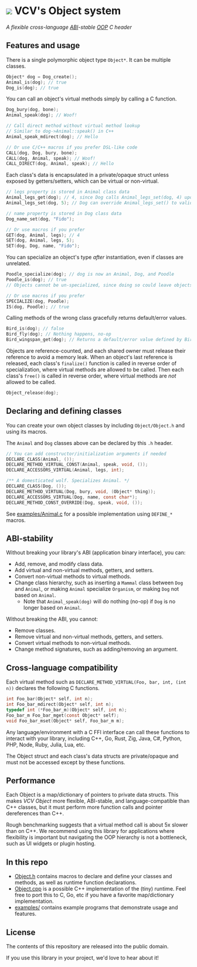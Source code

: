 # [![](https://vcvrack.com/port.svg)](https://vcvrack.com/) VCV's Object system

*A flexible cross-language [ABI](https://en.wikipedia.org/wiki/Application_binary_interface)-stable [OOP](https://en.wikipedia.org/wiki/Object-oriented_programming) C header*


## Features and usage

There is a single polymorphic object type `Object*`.
It can be multiple classes.
```c
Object* dog = Dog_create();
Animal_is(dog); // true
Dog_is(dog); // true
```

You can call an object's virtual methods simply by calling a C function.
```c
Dog_bury(dog, bone);
Animal_speak(dog); // Woof!

// Call direct method without virtual method lookup
// Similar to dog->Animal::speak() in C++
Animal_speak_mdirect(dog); // Hello

// Or use C/C++ macros if you prefer DSL-like code
CALL(dog, Dog, bury, bone);
CALL(dog, Animal, speak); // Woof!
CALL_DIRECT(dog, Animal, speak); // Hello
```

Each class's data is encapsulated in a private/opaque struct unless exposed by getters/setters, which can be virtual or non-virtual.
```c
// legs property is stored in Animal class data
Animal_legs_get(dog); // 4, since Dog calls Animal_legs_set(dog, 4) upon specialization
Animal_legs_set(dog, 5); // Dog can override Animal_legs_set() to validate the value and perform custom behavior

// name property is stored in Dog class data
Dog_name_set(dog, "Fido");

// Or use macros if you prefer
GET(dog, Animal, legs); // 4
SET(dog, Animal, legs, 5);
SET(dog, Dog, name, "Fido");
```

You can specialize an object's type *after* instantiation, even if classes are unrelated.
```c
Poodle_specialize(dog); // dog is now an Animal, Dog, and Poodle
Poodle_is(dog); // true
// Objects cannot be un-specialized, since doing so could leave objects with invalid/impossible state.

// Or use macros if you prefer
SPECIALIZE(dog, Poodle);
IS(dog, Poodle); // true
```

Calling methods of the wrong class gracefully returns default/error values.
```c
Bird_is(dog); // false
Bird_fly(dog); // Nothing happens, no-op
Bird_wingspan_get(dog); // Returns a default/error value defined by Bird_wingspan_get() implementation, such as -1
```

Objects are reference-counted, and each shared owner must release their reference to avoid a memory leak.
When an object's last reference is released, each class's `finalize()` function is called in reverse order of specialization, where virtual methods are allowed to be called.
Then each class's `free()` is called in reverse order, where virtual methods are *not* allowed to be called.
```c
Object_release(dog);
```


## Declaring and defining classes

You can create your own object classes by including `Object/Object.h` and using its macros.

The `Animal` and `Dog` classes above can be declared by this `.h` header.
```c
// You can add constructor/initialization arguments if needed
DECLARE_CLASS(Animal, ());
DECLARE_METHOD_VIRTUAL_CONST(Animal, speak, void, ());
DECLARE_ACCESSORS_VIRTUAL(Animal, legs, int);

/** A domesticated wolf. Specializes Animal. */
DECLARE_CLASS(Dog, ());
DECLARE_METHOD_VIRTUAL(Dog, bury, void, (Object* thing));
DECLARE_ACCESSORS_VIRTUAL(Dog, name, const char*);
DECLARE_METHOD_CONST_OVERRIDE(Dog, speak, void, ());
```

See [examples/Animal.c](examples/Animal.c) for a possible implementation using `DEFINE_*` macros.


## ABI-stability

Without breaking your library's ABI (application binary interface), you can:
- Add, remove, and modify class data.
- Add virtual and non-virtual methods, getters, and setters.
- Convert non-virtual methods to virtual methods.
- Change class hierarchy, such as inserting a `Mammal` class between `Dog` and `Animal`, or making `Animal` specialize `Organism`, or making `Dog` not based on `Animal`.
	- Note that `Animal_speak(dog)` will do nothing (no-op) if `Dog` is no longer based on `Animal`.

Without breaking the ABI, you cannot:
- Remove classes.
- Remove virtual and non-virtual methods, getters, and setters.
- Convert virtual methods to non-virtual methods.
- Change method signatures, such as adding/removing an argument.


## Cross-language compatibility

Each virtual method such as `DECLARE_METHOD_VIRTUAL(Foo, bar, int, (int n))` declares the following C functions.
```c
int Foo_bar(Object* self, int n);
int Foo_bar_mdirect(Object* self, int n);
typedef int (*Foo_bar_m)(Object* self, int n);
Foo_bar_m Foo_bar_mget(const Object* self);
void Foo_bar_mset(Object* self, Foo_bar_m m);
```

Any language/environment with a C FFI interface can call these functions to interact with your library, including C++, Go, Rust, Zig, Java, C#, Python, PHP, Node, Ruby, Julia, Lua, etc.

The Object struct and each class's data structs are private/opaque and must not be accessed except by these functions.


## Performance

Each Object is a map/dictionary of pointers to private data structs.
This makes *VCV Object* more flexible, ABI-stable, and language-compatible than C++ classes, but it must perform more function calls and pointer dereferences than C++.

Rough benchmarking suggests that a virtual method call is about 5x slower than on C++.
We recommend using this library for applications where flexibility is important but navigating the OOP hierarchy is not a bottleneck, such as UI widgets or plugin hosting.


## In this repo

- [Object.h](Object/Object.h) contains macros to declare and define your classes and methods, as well as runtime function declarations.
- [Object.cpp](src/Object.cpp) is a possible C++ implementation of the (tiny) runtime. Feel free to port this to C, Go, etc if you have a favorite map/dictionary implementation.
- [examples/](examples/) contains example programs that demonstrate usage and features.


## License

The contents of this repository are released into the public domain.

If you use this library in your project, we'd love to hear about it!

